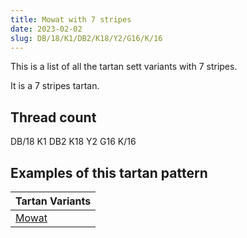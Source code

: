 ```yaml
---
title: Mowat with 7 stripes
date: 2023-02-02
slug: DB/18/K1/DB2/K18/Y2/G16/K/16
---
```

This is a list of all the tartan sett variants with 7 stripes.

It is a 7 stripes tartan.


## Thread count
DB/18 K1 DB2 K18 Y2 G16 K/16

## Examples of this tartan pattern

| Tartan Variants |
|---------------|
| [Mowat](/variants/db/18/k1/db2/k18/y2/g16/k/16-db00004c-g004c00-k000000-yffc800)||
